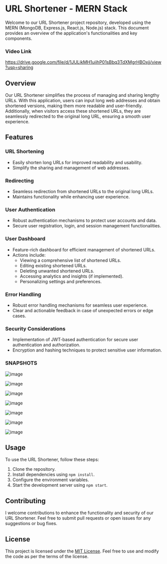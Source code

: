 # URL Shortener - MERN Stack

Welcome to our URL Shortener project repository, developed using the MERN (MongoDB, Express.js, React.js, Node.js) stack. This document provides an overview of the application's functionalities and key components.

### Video Link

https://drive.google.com/file/d/1JULikMH1uiihP01sBbq3TdXMgrHBOxjj/view?usp=sharing

## Overview

Our URL Shortener simplifies the process of managing and sharing lengthy URLs. With this application, users can input long web addresses and obtain shortened versions, making them more readable and user-friendly. Additionally, when visitors access these shortened URLs, they are seamlessly redirected to the original long URL, ensuring a smooth user experience.

## Features

### URL Shortening

- Easily shorten long URLs for improved readability and usability.
- Simplify the sharing and management of web addresses.

### Redirecting

- Seamless redirection from shortened URLs to the original long URLs.
- Maintains functionality while enhancing user experience.

### User Authentication

- Robust authentication mechanisms to protect user accounts and data.
- Secure user registration, login, and session management functionalities.

### User Dashboard

- Feature-rich dashboard for efficient management of shortened URLs.
- Actions include:
  - Viewing a comprehensive list of shortened URLs.
  - Editing existing shortened URLs.
  - Deleting unwanted shortened URLs.
  - Accessing analytics and insights (if implemented).
  - Personalizing settings and preferences.

### Error Handling

- Robust error handling mechanisms for seamless user experience.
- Clear and actionable feedback in case of unexpected errors or edge cases.

### Security Considerations

- Implementation of JWT-based authentication for secure user authentication and authorization.
- Encryption and hashing techniques to protect sensitive user information.

### SNAPSHOTS

![image](https://github.com/vermakrishna62/URL-Shortener_MERN/assets/66963248/dde43a8a-e557-4f2f-a84e-37d507c1cbb6)




![image](https://github.com/vermakrishna62/URL-Shortener_MERN/assets/66963248/59b930c4-6453-4d8c-8d17-4bc94ac9909a)




![image](https://github.com/vermakrishna62/URL-Shortener_MERN/assets/66963248/4baf1351-271c-459f-a650-4465001e597e)




![image](https://github.com/vermakrishna62/URL-Shortener_MERN/assets/66963248/9e80baad-fb3f-4067-b90d-eb6977d5e7c4)




![image](https://github.com/vermakrishna62/URL-Shortener_MERN/assets/66963248/7f77e9fa-3d1d-4636-86df-ad3f4569ef53)




![image](https://github.com/vermakrishna62/URL-Shortener_MERN/assets/66963248/4fd9f672-eb16-40e4-aa86-11f2856d24d2)




![image](https://github.com/vermakrishna62/URL-Shortener_MERN/assets/66963248/777f34f0-49d4-49ab-b045-e2426e8abdf2)


## Usage

To use the URL Shortener, follow these steps:

1. Clone the repository.
2. Install dependencies using `npm install`.
3. Configure the environment variables.
4. Start the development server using `npm start`.

## Contributing

I welcome contributions to enhance the functionality and security of our URL Shortener. Feel free to submit pull requests or open issues for any suggestions or bug fixes.

## License

This project is licensed under the [MIT License](LICENSE). Feel free to use and modify the code as per the terms of the license.
